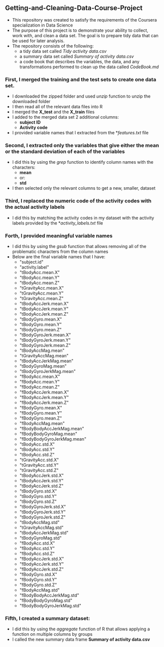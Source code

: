 ## Getting-and-Cleaning-Data-Course-Project

* This repository was created to satisfy the requirements of the Coursera specialization in Data Science
* The purpose of this project is to demonstrate your ability to collect, work with, and clean a data set. The goal is to prepare tidy data that can be used for later analysis.
* The repository consists of the following:
    + a tidy data set called *Tidy activity data.csv*
    + a summary data set called *Summary of activity data.csv*
    + a code book that describes the variables, the data, and any transformations performed to clean up the data called *CodeBook.md* 

### First, I merged the training and the test sets to create one data set.

* I downloaded the zipped folder and used *unzip* function to unzip the downloaded folder
* I then read all of the relevant data files into R
* I merged the **X_test** and the **X_train** files
* I added to the merged data set 2 additional columns:
    + **subject ID**
    + **Activity code**
* I provided variable names that I extracted from the **features.txt* file

### Second, I extracted only the variables that give either the mean or the standard deviation of each of the variables

* I did this by using the *grep* function to identify column names with the characters:
    + **mean**
    + or:
    + **std**
* I then selected only the relevant columns to get a new, smaller, dataset

### Third, I replaced the numeric code of the activity codes with the actual activity labels

* I did this by matching the activity codes in my dataset with the activity labels provided by the **activity_labels.txt* file


### Forth, I provided meaningful variable names

* I did this by using the *gsub* function that allows removing all of the problematic characters from the column names
* Below are the final variable names that I have:
    + "subject.id"                
    + "activity.label"            
    + "tBodyAcc.mean.X"           
    + "tBodyAcc.mean.Y"           
    + "tBodyAcc.mean.Z"          
    + "tGravityAcc.mean.X"        
    + "tGravityAcc.mean.Y"        
    + "tGravityAcc.mean.Z"        
    + "tBodyAccJerk.mean.X"       
    + "tBodyAccJerk.mean.Y"      
    + "tBodyAccJerk.mean.Z"       
    + "tBodyGyro.mean.X"          
    + "tBodyGyro.mean.Y"          
    + "tBodyGyro.mean.Z"          
    + "tBodyGyroJerk.mean.X"     
    + "tBodyGyroJerk.mean.Y"      
    + "tBodyGyroJerk.mean.Z"      
    + "tBodyAccMag.mean"          
    + "tGravityAccMag.mean"       
    + "tBodyAccJerkMag.mean"     
    + "tBodyGyroMag.mean"         
    + "tBodyGyroJerkMag.mean"     
    + "fBodyAcc.mean.X"           
    + "fBodyAcc.mean.Y"           
    + "fBodyAcc.mean.Z"          
    + "fBodyAccJerk.mean.X"       
    + "fBodyAccJerk.mean.Y"       
    + "fBodyAccJerk.mean.Z"       
    + "fBodyGyro.mean.X"          
    + "fBodyGyro.mean.Y"         
    + "fBodyGyro.mean.Z"          
    + "fBodyAccMag.mean"          
    + "fBodyBodyAccJerkMag.mean"  
    + "fBodyBodyGyroMag.mean"     
    + "fBodyBodyGyroJerkMag.mean"
    + "tBodyAcc.std.X"            
    + "tBodyAcc.std.Y"            
    + "tBodyAcc.std.Z"            
    + "tGravityAcc.std.X"         
    + "tGravityAcc.std.Y"        
    + "tGravityAcc.std.Z"         
    + "tBodyAccJerk.std.X"        
    + "tBodyAccJerk.std.Y"        
    + "tBodyAccJerk.std.Z"        
    + "tBodyGyro.std.X"          
    + "tBodyGyro.std.Y"           
    + "tBodyGyro.std.Z"           
    + "tBodyGyroJerk.std.X"       
    + "tBodyGyroJerk.std.Y"       
    + "tBodyGyroJerk.std.Z"      
    + "tBodyAccMag.std"           
    + "tGravityAccMag.std"        
    + "tBodyAccJerkMag.std"       
    + "tBodyGyroMag.std"          
    + "fBodyAcc.std.X"            
    + "fBodyAcc.std.Y"            
    + "fBodyAcc.std.Z"            
    + "fBodyAccJerk.std.X"        
    + "fBodyAccJerk.std.Y"       
    + "fBodyAccJerk.std.Z"        
    + "fBodyGyro.std.X"           
    + "fBodyGyro.std.Y"           
    + "fBodyGyro.std.Z"           
    + "fBodyAccMag.std"          
    + "fBodyBodyAccJerkMag.std"   
    + "fBodyBodyGyroMag.std"      
    + "fBodyBodyGyroJerkMag.std"

### Fifth, I created a summary dataset:

* I did this by using the *aggregate* function of R that allows applying a function on multiple columns by groups
* I called the new summary data frame **Summary of activity data.csv**
